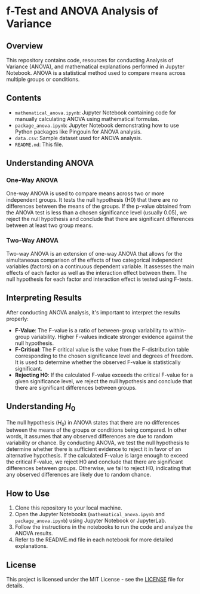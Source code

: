 # f-Test and ANOVA Analysis of Variance

## Overview

This repository contains code, resources for conducting Analysis of Variance (ANOVA), and mathematical explanations performed in Jupyter Notebook. ANOVA is a statistical method used to compare means across multiple groups or conditions.

## Contents

- `mathematical_anova.ipynb`: Jupyter Notebook containing code for manually calculating ANOVA using mathematical formulas.
- `package_anova.ipynb`: Jupyter Notebook demonstrating how to use Python packages like Pingouin for ANOVA analysis.
- `data.csv`: Sample dataset used for ANOVA analysis.
- `README.md`: This file.

## Understanding ANOVA

### One-Way ANOVA

One-way ANOVA is used to compare means across two or more independent groups. It tests the null hypothesis (H0) that there are no differences between the means of the groups. If the p-value obtained from the ANOVA test is less than a chosen significance level (usually 0.05), we reject the null hypothesis and conclude that there are significant differences between at least two group means.

### Two-Way ANOVA

Two-way ANOVA is an extension of one-way ANOVA that allows for the simultaneous comparison of the effects of two categorical independent variables (factors) on a continuous dependent variable. It assesses the main effects of each factor as well as the interaction effect between them. The null hypothesis for each factor and interaction effect is tested using F-tests.

## Interpreting Results

After conducting ANOVA analysis, it's important to interpret the results properly:

- **F-Value**: The F-value is a ratio of between-group variability to within-group variability. Higher F-values indicate stronger evidence against the null hypothesis.
- **F-Critical**: The F critical value is the value from the F-distribution table corresponding to the chosen significance level and degrees of freedom. It is used to determine whether the observed F-value is statistically significant.
- **Rejecting H0**: If the calculated F-value exceeds the critical F-value for a given significance level, we reject the null hypothesis and conclude that there are significant differences between groups.

## Understanding $H_0$

The null hypothesis ($H_0$) in ANOVA states that there are no differences between the means of the groups or conditions being compared. In other words, it assumes that any observed differences are due to random variability or chance. By conducting ANOVA, we test the null hypothesis to determine whether there is sufficient evidence to reject it in favor of an alternative hypothesis. If the calculated F-value is large enough to exceed the critical F-value, we reject H0 and conclude that there are significant differences between groups. Otherwise, we fail to reject H0, indicating that any observed differences are likely due to random chance.

## How to Use

1. Clone this repository to your local machine.
2. Open the Jupyter Notebooks (`mathematical_anova.ipynb` and `package_anova.ipynb`) using Jupyter Notebook or JupyterLab.
3. Follow the instructions in the notebooks to run the code and analyze the ANOVA results.
4. Refer to the README.md file in each notebook for more detailed explanations.

## License

This project is licensed under the MIT License - see the [LICENSE](LICENSE) file for details.

